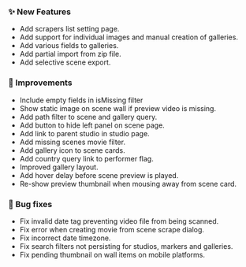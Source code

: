 ### ✨ New Features
* Add scrapers list setting page.
* Add support for individual images and manual creation of galleries.
* Add various fields to galleries.
* Add partial import from zip file.
* Add selective scene export.

### 🎨 Improvements
* Include empty fields in isMissing filter
* Show static image on scene wall if preview video is missing.
* Add path filter to scene and gallery query.
* Add button to hide left panel on scene page.
* Add link to parent studio in studio page.
* Add missing scenes movie filter.
* Add gallery icon to scene cards.
* Add country query link to performer flag.
* Improved gallery layout.
* Add hover delay before scene preview is played.
* Re-show preview thumbnail when mousing away from scene card.

### 🐛 Bug fixes
* Fix invalid date tag preventing video file from being scanned.
* Fix error when creating movie from scene scrape dialog.
* Fix incorrect date timezone.
* Fix search filters not persisting for studios, markers and galleries.
* Fix pending thumbnail on wall items on mobile platforms.
